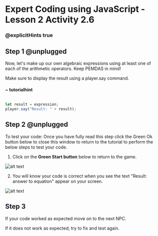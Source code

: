 
# Expert Coding using JavaScript - Lesson 2 Activity 2.6
### @explicitHints true

  

## Step 1 @unplugged

  

Now, let's make up our own algebraic expressions using at least one of each of the arithmetic operators. Keep PEMDAS in mind!

Make sure to display the result using a player.say command.

#### ~ tutorialhint

  

```javascript

let result = expression;
player.say("Result: " + result);

```


## Step 2 @unplugged

To test your code:
Once you have fully read this step click the Green Ok button below to close this window to return to the tutorial to perform the below steps to test your code.

1. Click on the **Green Start button** below to return to the game.

  

![alt text](https://expertjs.codingcredentials.com/Lesson1/1.1/1.JPG?raw=true  "Start")

  

2. You will know your code is correct when you see the text "Result: answer to equation" appear on your screen.

  ![alt text](https://expertjs.codingcredentials.com/Lesson1/2.1/2.6.png?raw=true "Code")
  
  


## Step 3

If your code worked as expected move on to the next NPC.
  
If it does not work as expected, try to fix and test again.


